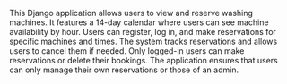 
This Django application allows users to view and reserve washing machines. It features a 14-day calendar where users can see machine availability by hour. Users can register, log in, and make reservations for specific machines and times. The system tracks reservations and allows users to cancel them if needed. Only logged-in users can make reservations or delete their bookings. The application ensures that users can only manage their own reservations or those of an admin.
